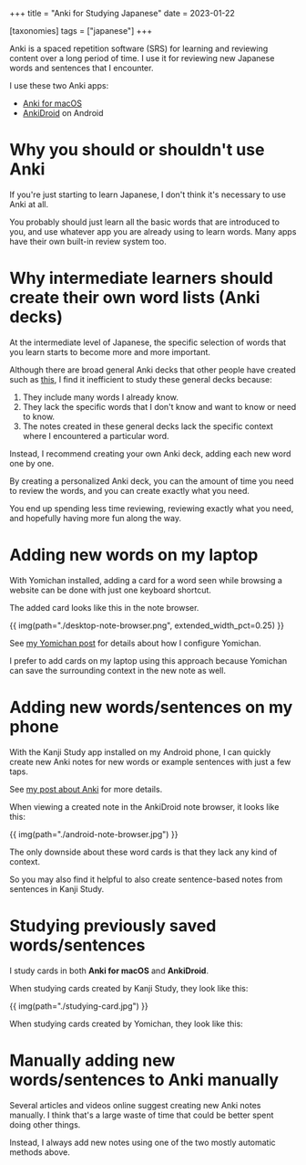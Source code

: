 +++
title = "Anki for Studying Japanese"
date = 2023-01-22

[taxonomies]
tags = ["japanese"]
+++

Anki is a spaced repetition software (SRS) for learning and reviewing content over a long period of time. I use it for reviewing new Japanese words and sentences that I encounter.

I use these two Anki apps:
- [Anki for macOS](https://apps.ankiweb.net)
- [AnkiDroid](https://play.google.com/store/apps/details?id=com.ichi2.anki) on Android

# Why you should or shouldn't use Anki

If you're just starting to learn Japanese, I don't think it's necessary to use Anki at all.

You probably should just learn all the basic words that are introduced to you, and use whatever app you are already using to learn words. Many apps have their own built-in review system too.

# Why intermediate learners should create their own word lists (Anki decks)

At the intermediate level of Japanese, the specific selection of words that you learn starts to become more and more important. 

Although there are broad general Anki decks that other people have created such as [this](https://cotoacademy.com/japanese-anki-decks-to-learn-japanese/), I find it inefficient to study these general decks because:
1. They include many words I already know.
2. They lack the specific words that I don't know and want to know or need to know.
3. The notes created in these general decks lack the specific context where I encountered a particular word.

Instead, I recommend creating your own Anki deck, adding each new word one by one.

By creating a personalized Anki deck, you can the amount of time you need to review the words, and you can create exactly what you need. 

You end up spending less time reviewing, reviewing exactly what you need, and hopefully having more fun along the way.

# Adding new words on my laptop

With Yomichan installed, adding a card for a word seen while browsing a website can be done with just one keyboard shortcut.

The added card looks like this in the note browser.

{{ img(path="./desktop-note-browser.png", extended_width_pct=0.25) }}

See [my Yomichan post](@/blog/yomichan/index.md) for details about how I configure Yomichan.

I prefer to add cards on my laptop using this approach because Yomichan can save the surrounding context in the new note as well.

# Adding new words/sentences on my phone

With the Kanji Study app installed on my Android phone, I can quickly create new Anki notes for new words or example sentences with just a few taps.

See [my post about Anki](@/blog/kanji-study/index.md#As_a_rapid_Anki_note_creator) for more details.

When viewing a created note in the AnkiDroid note browser, it looks like this:

{{ img(path="./android-note-browser.jpg") }}

The only downside about these word cards is that they lack any kind of context.

So you may also find it helpful to also create sentence-based notes from sentences in Kanji Study.

# Studying previously saved words/sentences

I study cards in both **Anki for macOS** and **AnkiDroid**.

When studying cards created by Kanji Study, they look like this:

{{ img(path="./studying-card.jpg") }}

When studying cards created by Yomichan, they look like this:

<!-- TODO(norman): Screenshot -->

# Manually adding new words/sentences to Anki manually

Several articles and videos online suggest creating new Anki notes manually. I think that's a large waste of time that could be better spent doing other things.

Instead, I always add new notes using one of the two mostly automatic methods above.
